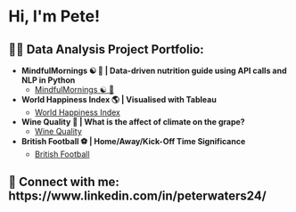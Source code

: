 <h1>Hi, I'm Pete!

<h2>👨‍💻 Data Analysis Project Portfolio:
</h2>

- <b>MindfulMornings ☯️ 🍏 | Data-driven nutrition guide using API calls and NLP in Python</b>
  - [MindfulMornings ☯️ 🍏](https://github.com/Peter-Waters/MindfulMornings)
- <b> World Happiness Index 🌎 | Visualised with Tableau</b>
  - [World Happiness Index](https://public.tableau.com/views/WorldHappinessIndex_16909112800340/WHIdashboard?:language=en-GB&:display_count=n&:origin=viz_share_link) 
- <b>Wine Quality 🍷 | What is the affect of climate on the grape?</b>
  - [Wine Quality](https://github.com/Peter-Waters/Wine-Quality)
- <b>British Football ⚽ | Home/Away/Kick-Off Time Significance</b>
  - [British Football](https://github.com/Peter-Waters/British_Football_Analysis)

<h2> 🤳 Connect with me: https://www.linkedin.com/in/peterwaters24/ </h2>



<!--
**joshmadakor1/joshmadakor1** is a ✨ _special_ ✨ repository because its `README.md` (this file) appears on your GitHub profile.

Here are some ideas to get you started:

- 🔭 I’m currently working on ...
- 🌱 I’m currently learning ...
- 👯 I’m looking to collaborate on ...
- 🤔 I’m looking for help with ...
- 💬 Ask me about ...
- 📫 How to reach me: ...
- 😄 Pronouns: ...
- ⚡ Fun fact: ...
-->
